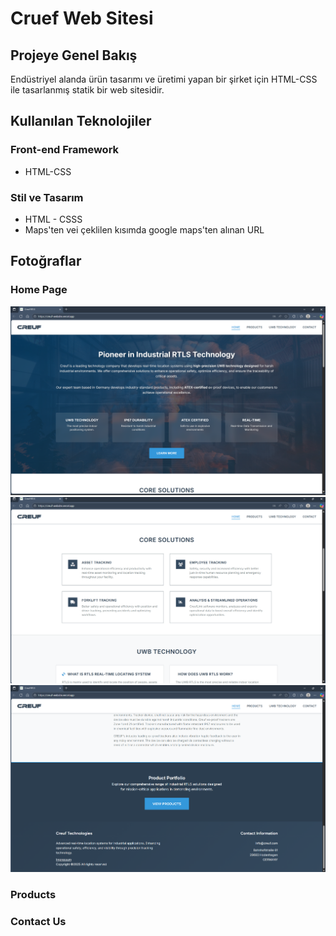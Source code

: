 # Cruef Web Sitesi

## Projeye Genel Bakış

Endüstriyel alanda ürün tasarımı ve üretimi yapan bir şirket için HTML-CSS ile tasarlanmış statik bir web sitesidir.

## Kullanılan Teknolojiler

### Front-end Framework

- HTML-CSS

### Stil ve Tasarım

- HTML - CSSS
- Maps'ten vei çeklilen kısımda google maps'ten alınan URL

## Fotoğraflar

### Home Page
![Proje Ekran Görüntüsü](screenshots/Resim8.png)
![Proje Ekran Görüntüsü](screenshots/Resim9.png)
![Proje Ekran Görüntüsü](screenshots/Resim10.png)


### Products


### Contact Us


